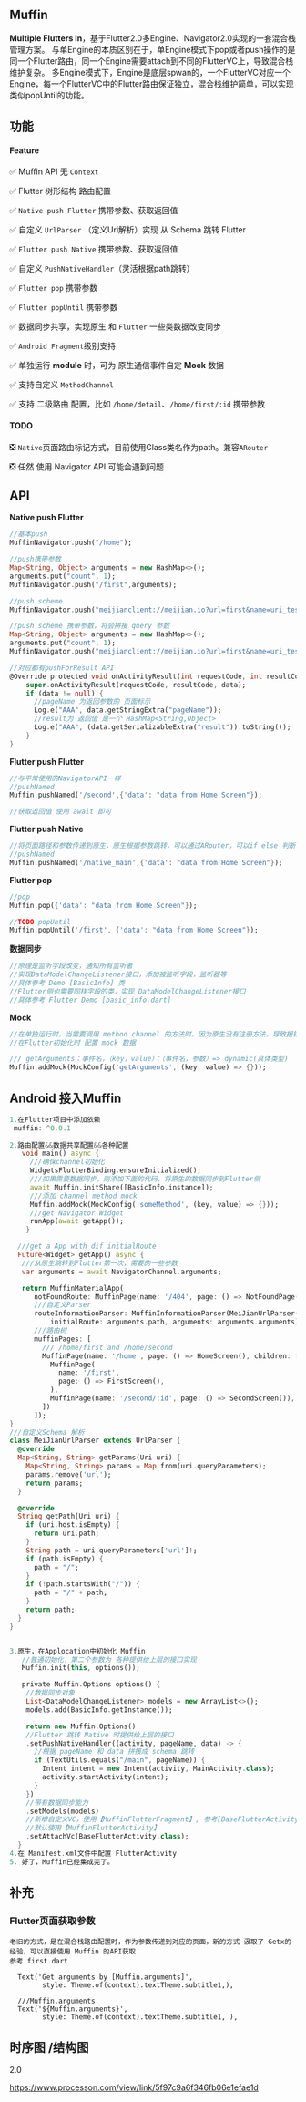 ## Muffin
**Multiple Flutters In**，基于Flutter2.0多Engine、Navigator2.0实现的一套混合栈管理方案。
   与单Engine的本质区别在于，单Engine模式下pop或者push操作的是同一个Flutter路由，同一个Engine需要attach到不同的FlutterVC上，导致混合栈维护复杂。
   多Engine模式下，Engine是底层spwan的，一个FlutterVC对应一个Engine，每一个FlutterVC中的Flutter路由保证独立，混合栈维护简单，可以实现类似popUntil的功能。
## 功能

#### Feature

✅  Muffin API 无 `Context`

✅  Flutter 树形结构 路由配置

✅ `Native push Flutter` 携带参数、获取返回值

✅ 自定义 `UrlParser` （定义Uri解析）实现 从 Schema 跳转 Flutter

✅ `Flutter push Native` 携带参数、获取返回值

✅ 自定义 `PushNativeHandler`（灵活根据path跳转）

✅ `Flutter pop` 携带参数

✅ `Flutter popUntil` 携带参数

✅ 数据同步共享，实现原生 和 `Flutter` 一些类数据改变同步

✅ `Android Fragment`级别支持

✅ 单独运行 **module** 时，可为 原生通信事件自定 **Mock** 数据

✅ 支持自定义 `MethodChannel`

✅ 支持 二级路由 配置，比如 `/home/detail`、`/home/first/:id` 携带参数

#### TODO

❎ `Native`页面路由标记方式，目前使用Class类名作为path。兼容`ARouter`

❎ 任然 使用 Navigator API 可能会遇到问题

## API

**Native push Flutter**

```dart
//基本push
MuffinNavigator.push("/home");

//push携带参数
Map<String, Object> arguments = new HashMap<>();
arguments.put("count", 1);
MuffinNavigator.push("/first",arguments);

//push scheme
MuffinNavigator.push("meijianclient://meijian.io?url=first&name=uri_test");

//push scheme 携带参数，将会拼接 query 参数
Map<String, Object> arguments = new HashMap<>();
arguments.put("count", 1);
MuffinNavigator.push("meijianclient://meijian.io?url=first&name=uri_test");

//对应都有pushForResult API
@Override protected void onActivityResult(int requestCode, int resultCode, Intent data) {
    super.onActivityResult(requestCode, resultCode, data);
    if (data != null) {
      //pageName 为返回参数的 页面标示
      Log.e("AAA", data.getStringExtra("pageName"));
      //result为 返回值 是一个 HashMap<String,Object>
      Log.e("AAA", (data.getSerializableExtra("result")).toString());
    }
}
```

**Flutter push Flutter**
```dart
//与平常使用的NavigatorAPI一样
//pushNamed
Muffin.pushNamed('/second',{'data': "data from Home Screen"});

//获取返回值 使用 await 即可 
```


**Flutter push Native**
```dart
//将页面路径和参数传递到原生，原生根据参数跳转，可以通过ARouter，可以if else 判断 等
//pushNamed
Muffin.pushNamed('/native_main',{'data': "data from Home Screen"});
```

**Flutter pop**
```dart
//pop
Muffin.pop({'data': "data from Home Screen"});

//TODO popUntil
Muffin.popUntil('/first', {'data': "data from Home Screen"});
```

**数据同步**

```dart
//原理是监听字段改变，通知所有监听者
//实现DataModelChangeListener接口，添加被监听字段，监听器等
//具体参考 Demo [BasicInfo] 类
//Flutter侧也需要同样字段的类，实现 DataModelChangeListener接口
//具体参考 Flutter Demo [basic_info.dart]
```


**Mock**
```dart
//在单独运行时，当需要调用 method channel 的方法时，因为原生没有注册方法，导致报错。我们在调用通信事件时进行拦截，返回 mock 的数据。
//在Flutter初始化时 配置 mock 数据

/// getArguments：事件名，（key，value）：（事件名，参数）=> dynamic(具体类型)
Muffin.addMock(MockConfig('getArguments', (key, value) => {}));
```

## Android 接入Muffin
```dart
1.在Flutter项目中添加依赖 
 muffin: ^0.0.1
 
2.路由配置&&数据共享配置&&各种配置
   void main() async {
     ///确保channel初始化  
     WidgetsFlutterBinding.ensureInitialized();
     ///如果需要数据同步，则添加下面的代码，将原生的数据同步到Flutter侧
     await Muffin.initShare([BasicInfo.instance]);
     ///添加 channel method mock
     Muffin.addMock(MockConfig('someMethod', (key, value) => {}));
     ///get Navigator Widget
     runApp(await getApp());
    }

  ///get a App with dif initialRoute
  Future<Widget> getApp() async {
   ///从原生跳转到Flutter第一次，需要的一些参数 
   var arguments = await NavigatorChannel.arguments;

   return MuffinMaterialApp(
      notFoundRoute: MuffinPage(name: '/404', page: () => NotFoundPage()),
      ///自定义Parser
      routeInformationParser: MuffinInformationParser(MeiJianUrlParser(),
          initialRoute: arguments.path, arguments: arguments.arguments),
      ///路由树  
      muffinPages: [
        /// /home/first and /home/second
        MuffinPage(name: '/home', page: () => HomeScreen(), children: [
          MuffinPage(
            name: '/first',
            page: () => FirstScreen(),
          ),
          MuffinPage(name: '/second/:id', page: () => SecondScreen()),
        ])
      ]);
}
///自定义Schema 解析
class MeiJianUrlParser extends UrlParser {
  @override
  Map<String, String> getParams(Uri uri) {
    Map<String, String> params = Map.from(uri.queryParameters);
    params.remove('url');
    return params;
  }

  @override
  String getPath(Uri uri) {
    if (uri.host.isEmpty) {
      return uri.path;
    }
    String path = uri.queryParameters['url']!;
    if (path.isEmpty) {
      path = "/";
    }
    if (!path.startsWith("/")) {
      path = "/" + path;
    }
    return path;
  }
}


3.原生，在Applocation中初始化 Muffin
   //普通初始化，第二个参数为 各种提供给上层的接口实现
   Muffin.init(this, options());

   private Muffin.Options options() {
    //数据同步对象   
    List<DataModelChangeListener> models = new ArrayList<>();
    models.add(BasicInfo.getInstance());

    return new Muffin.Options()
    //Flutter 跳转 Native 时提供给上层的接口
    .setPushNativeHandler((activity, pageName, data) -> {
      //根据 pageName 和 data 拼接成 schema 跳转
      if (TextUtils.equals("/main", pageName)) {
        Intent intent = new Intent(activity, MainActivity.class);
        activity.startActivity(intent);
      }
    })
    //带有数据同步能力
    .setModels(models)
    //新增自定义VC，使用【MuffinFlutterFragment】, 参考[BaseFlutterActivity]
    //默认使用【MuffinFlutterActivity】
    .setAttachVc(BaseFlutterActivity.class);
  }
4.在 Manifest.xml文件中配置 FlutterActivity  
5. 好了，Muffin已经集成完了。
```

## 补充
### Flutter页面获取参数
```
老旧的方式，是在混合栈路由配置时，作为参数传递到对应的页面，新的方式 汲取了 Getx的经验，可以直接使用 Muffin 的API获取
参考 first.dart

  Text('Get arguments by [Muffin.arguments]',
        style: Theme.of(context).textTheme.subtitle1,),

  ///Muffin.arguments 
  Text('${Muffin.arguments}',
        style: Theme.of(context).textTheme.subtitle1, ),
```


## 时序图 /结构图


2.0

https://www.processon.com/view/link/5f97c9a6f346fb06e1efae1d